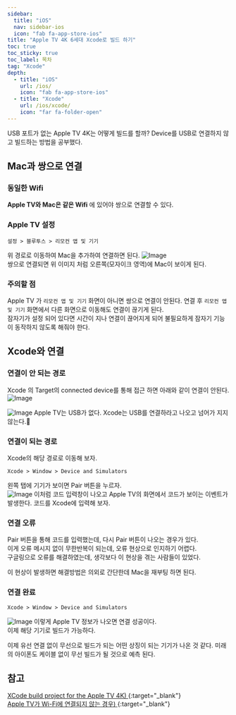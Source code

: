 ```yaml
---
sidebar:
  title: "iOS"
  nav: sidebar-ios
  icon: "fab fa-app-store-ios"
title: "Apple TV 4K 6세대 Xcode로 빌드 하기"
toc: true
toc_sticky: true
toc_label: 목차
tag: "Xcode"
depth:
  - title: "iOS"
    url: /ios/
    icon: "fab fa-app-store-ios"
  - title: "Xcode"
    url: /ios/xcode/
    icon: "far fa-folder-open"
---
```

USB 포트가 없는 Apple TV 4K는 어떻게 빌드를 할까?
Device를 USB로 연결하지 않고 빌드하는 방법을 공부했다.  

## Mac과 쌍으로 연결
### 동일한 Wifi
**Apple TV와 Mac은 같은 Wifi** 에 있어야 쌍으로 연결할 수 있다.

### Apple TV 설정
```
설정 > 블루투스 > 리모컨 앱 및 기기
```
위 경로로 이동하여 Mac을 추가하여 연결하면 된다. 
![Image](https://drive.google.com/uc?export=view&id=1pvDS7pBkZtGp1rWR-Z_-jmjmBMz2lga0)  
쌍으로 연결되면 위 이미지 처럼 오른쪽(모자이크 영역)에 Mac이 보이게 된다.
   
### 주의할 점 
Apple TV 가 `리모컨 앱 및 기기` 화면이 아니면 쌍으로 연결이 안된다. 
연결 후 `리모컨 앱 및 기기` 화면에서 다른 화면으로 이동해도 연결이 끊기게 된다.  
잠자기가 설정 되어 있다면 시간이 지나 연결이 끊어지게 되어 불필요하게 잠자기 기능이 동작하지 않도록 해줘야 한다.

## Xcode와 연결
### 연결이 안 되는 경로
Xcode 의 Target의 connected device를 통해 접근 하면 아래와 같이 연결이 안된다.
![Image](https://drive.google.com/uc?export=view&id=1pZOvv-1kQPFSTX6rvciirtDzYwmBuAgd)

![Image](https://drive.google.com/uc?export=view&id=1mT6J6tSLSWtjAyOJLGyADvahPkyxwQaZ)
Apple TV는 USB가 없다. Xcode는 USB를 연결하라고 나오고 넘어가 지지 않는다.💢  

### 연결이 되는 경로
Xcode의 해당 경로로 이동해 보자.
```
Xcode > Window > Device and Simulators 
```
왼쪽 탭에 기기가 보이면 Pair 버튼을 누르자.  
![Image](https://drive.google.com/uc?export=view&id=1h7KNbhdXBNq3SQmGvmLIjuuah5Mz294p)
이처럼 코드 입력창이 나오고 Apple TV의 화면에서 코드가 보이는 이벤트가 발생한다. 코드를 Xcode에 입력해 보자.

### 연결 오류 
Pair 버튼을 통해 코드를 입력했는데, 다시 Pair 버튼이 나오는 경우가 있다.  
이게 오류 메시지 없이 무한반복이 되는데, 오류 현상으로 인지하기 어렵다.  
구글링으로 오류를 해결하였는데, 생각보다 이 현상을 겪는 사람들이 있었다.

이 현상이 발생하면 해결방법은 의외로 간단한데 Mac을 재부팅 하면 된다.

### 연결 완료
```
Xcode > Window > Device and Simulators 
```
![Image](https://drive.google.com/uc?export=view&id=1oejbTzE4Y2PS1qowFYsupDyVx_J8KGl7)
이렇게 Apple TV 정보가 나오면 연결 성공이다.  
이제 해당 기기로 빌드가 가능하다.  

이제 유선 연결 없이 무선으로 빌드가 되는 어떤 상징이 되는 기기가 나온 것 같다.
미래의 아이폰도 케이블 없이 무선 빌드가 될 것으로 예측 된다.

## 참고
[<i class="fas fa-link"></i> XCode build project for the Apple TV 4K)
](https://developer.apple.com/forums/thread/100785){:target="_blank"}  
[<i class="fas fa-link"></i> Apple TV가 Wi-Fi에 연결되지 않는 경우)
](https://support.apple.com/ko-kr/HT204400){:target="_blank"}  
